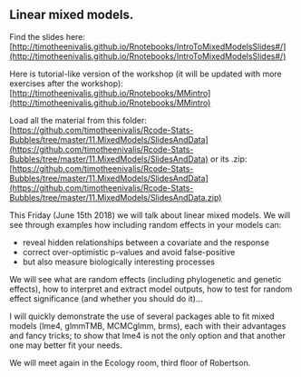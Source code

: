 ## Linear mixed models.


Find the slides here:
[http://timotheenivalis.github.io/Rnotebooks/IntroToMixedModelsSlides#/](http://timotheenivalis.github.io/Rnotebooks/IntroToMixedModelsSlides#/)

Here is tutorial-like version of the workshop (it will be updated with more exercises after the workshop):
[http://timotheenivalis.github.io/Rnotebooks/MMintro](http://timotheenivalis.github.io/Rnotebooks/MMintro)

Load all the material from this folder: [https://github.com/timotheenivalis/Rcode-Stats-Bubbles/tree/master/11.MixedModels/SlidesAndData](https://github.com/timotheenivalis/Rcode-Stats-Bubbles/tree/master/11.MixedModels/SlidesAndData) or its .zip:  [https://github.com/timotheenivalis/Rcode-Stats-Bubbles/tree/master/11.MixedModels/SlidesAndData](https://github.com/timotheenivalis/Rcode-Stats-Bubbles/tree/master/11.MixedModels/SlidesAndData.zip)

This Friday (June 15th 2018) we will talk about linear mixed models.
We will see through examples how including random effects in your models can:
- reveal hidden relationships between a covariate and the response
- correct over-optimistic p-values and avoid false-positive
- but also measure biologically interesting processes

We will see what are random effects (including phylogenetic and genetic effects), how to interpret and extract model outputs, how to test for random effect significance (and whether you should do it)...

I will quickly demonstrate the use of several packages able to fit mixed models (lme4, glmmTMB, MCMCglmm, brms), each with their advantages and fancy tricks; to show that lme4 is not the only option and that another one may better fit your needs.

We will meet again in the Ecology room, third floor of Robertson.


